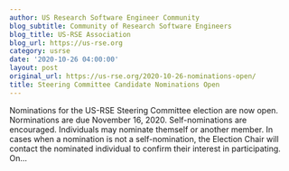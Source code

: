 ```yaml
---
author: US Research Software Engineer Community
blog_subtitle: Community of Research Software Engineers
blog_title: US-RSE Association
blog_url: https://us-rse.org
category: usrse
date: '2020-10-26 04:00:00'
layout: post
original_url: https://us-rse.org/2020-10-26-nominations-open/
title: Steering Committee Candidate Nominations Open
---
```


Nominations for the US-RSE Steering Committee election are now open. Norminations are due November 16, 2020. Self-nominations are encouraged. Individuals may nominate themself or another member. In cases when a nomination is not a self-nomination, the Election Chair will contact the nominated individual to confirm their interest in participating. On...